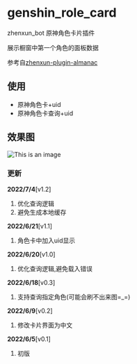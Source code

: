 # genshin_role_card
zhenxun_bot 原神角色卡片插件

展示橱窗中第一个角色的面板数据

参考自[zhenxun-plugin-almanac](https://github.com/zhenxun-org/zhenxun_bot-tg/tree/main/plugins/genshin/almanac)
## 使用
- 原神角色卡+uid
- 原神角色卡查询+uid

## 效果图

![This is an image](https://s3.bmp.ovh/imgs/2022/06/09/3a1c316ad6022c7a.png)

### 更新
**2022/7/4**[v1.2]

1. 优化查询逻辑
2. 避免生成本地缓存

**2022/6/21**[v1.1]

1. 角色卡中加入uid显示

**2022/6/20**[v1.0]

1. 优化查询逻辑,避免载入错误

**2022/6/18**[v0.3]

1. 支持查询指定角色(可能会刷不出来图=_=)

**2022/6/9**[v0.2]

1. 修改卡片界面为中文

**2022/6/5**[v0.1]

1. 初版
